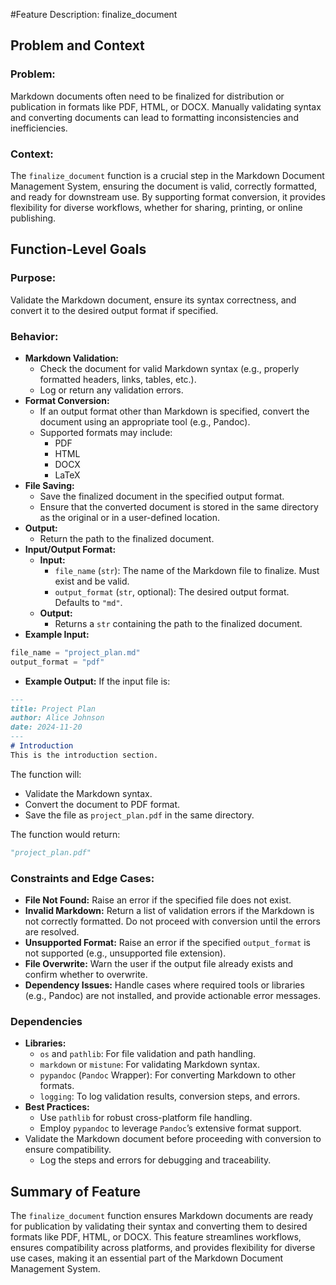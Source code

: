 #Feature Description: finalize_document

## Problem and Context

### Problem:
Markdown documents often need to be finalized for distribution or publication in formats like PDF, HTML, or DOCX. Manually validating syntax and converting documents can lead to formatting inconsistencies and inefficiencies.

### Context:
The ```finalize_document``` function is a crucial step in the Markdown Document Management System, ensuring the document is valid, correctly formatted, and ready for downstream use. By supporting format conversion, it provides flexibility for diverse workflows, whether for sharing, printing, or online publishing.

## Function-Level Goals

### Purpose:
Validate the Markdown document, ensure its syntax correctness, and convert it to the desired output format if specified.

### Behavior:
- **Markdown Validation:**
  - Check the document for valid Markdown syntax (e.g., properly formatted headers, links, tables, etc.).
  - Log or return any validation errors.
- **Format Conversion:**
  - If an output format other than Markdown is specified, convert the document using an appropriate tool (e.g., Pandoc).
  - Supported formats may include:
    - PDF
    - HTML
    - DOCX
    - LaTeX
- **File Saving:**
  - Save the finalized document in the specified output format.
  - Ensure that the converted document is stored in the same directory as the original or in a user-defined location.
- **Output:**
  - Return the path to the finalized document.
- **Input/Output Format:**
  - **Input:**
    - ```file_name``` (```str```): The name of the Markdown file to finalize. Must exist and be valid.
    - ```output_format``` (```str```, optional): The desired output format. Defaults to ```"md"```.
  - **Output:**
    - Returns a ```str``` containing the path to the finalized document.
- **Example Input:**

```python
file_name = "project_plan.md"
output_format = "pdf"
```

- **Example Output:**
If the input file is:

```markdown
---
title: Project Plan
author: Alice Johnson
date: 2024-11-20
---
# Introduction
This is the introduction section.
```

The function will:
  - Validate the Markdown syntax.
  - Convert the document to PDF format.
  - Save the file as ```project_plan.pdf``` in the same directory.

The function would return:

```python
"project_plan.pdf"
```

### Constraints and Edge Cases:
- **File Not Found:** Raise an error if the specified file does not exist.
- **Invalid Markdown:** Return a list of validation errors if the Markdown is not correctly formatted. Do not proceed with conversion until the errors are resolved.
- **Unsupported Format:** Raise an error if the specified ```output_format``` is not supported (e.g., unsupported file extension).
- **File Overwrite:** Warn the user if the output file already exists and confirm whether to overwrite.
- **Dependency Issues:** Handle cases where required tools or libraries (e.g., Pandoc) are not installed, and provide actionable error messages.

### Dependencies

- **Libraries:**
  - ```os``` and ```pathlib```: For file validation and path handling.
  - ```markdown``` or ```mistune```: For validating Markdown syntax.
  - ```pypandoc``` (```Pandoc``` Wrapper): For converting Markdown to other formats.
  - ```logging```: To log validation results, conversion steps, and errors.
- **Best Practices:**
  - Use ```pathlib``` for robust cross-platform file handling.
  - Employ ```pypandoc``` to leverage ```Pandoc```’s extensive format support.
- Validate the Markdown document before proceeding with conversion to ensure compatibility.
  - Log the steps and errors for debugging and traceability.

## Summary of Feature

The ```finalize_document``` function ensures Markdown documents are ready for publication by validating their syntax and converting them to desired formats like PDF, HTML, or DOCX. This feature streamlines workflows, ensures compatibility across platforms, and provides flexibility for diverse use cases, making it an essential part of the Markdown Document Management System.
